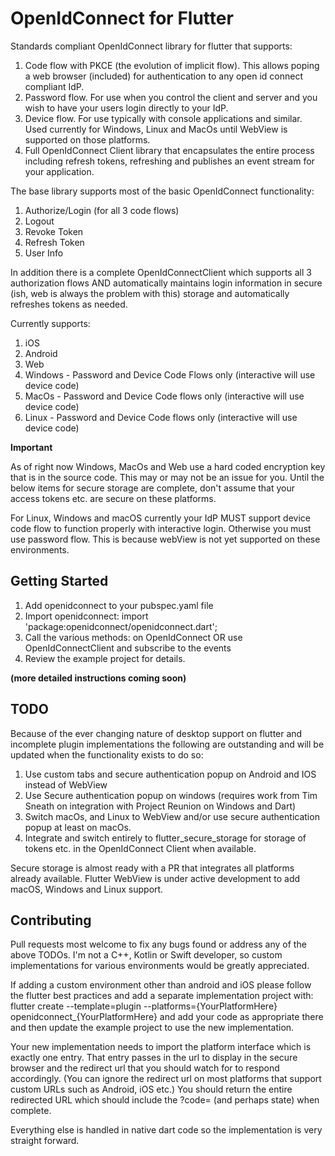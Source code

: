 # OpenIdConnect for Flutter

Standards compliant OpenIdConnect library for flutter that supports:

1. Code flow with PKCE (the evolution of implicit flow). This allows poping a web browser (included) for authentication to any open id connect compliant IdP.
2. Password flow. For use when you control the client and server and you wish to have your users login directly to your IdP.
3. Device flow. For use typically with console applications and similar. Used currently for Windows, Linux and MacOs until WebView is supported on those platforms.
4. Full OpenIdConnect Client library that encapsulates the entire process including refresh tokens, refreshing and publishes an event stream for your application.

The base library supports most of the basic OpenIdConnect functionality:

1. Authorize/Login (for all 3 code flows)
2. Logout
3. Revoke Token
4. Refresh Token
5. User Info

In addition there is a complete OpenIdConnectClient which supports all 3 authorization flows AND automatically maintains login information in secure (ish, web is always the problem with this) storage and automatically refreshes tokens as needed.

Currently supports:

1. iOS
2. Android
3. Web
4. Windows - Password and Device Code Flows only (interactive will use device code)
5. MacOs - Password and Device Code flows only (interactive will use device code)
6. Linux - Password and Device Code flows only (interactive will use device code)

**Important**

As of right now Windows, MacOs and Web use a hard coded encryption key that is in the source code. This may or may not be an issue for you. Until the below items for secure storage are complete, don't assume that your access tokens etc. are secure on these platforms.

For Linux, Windows and macOS currently your IdP MUST support device code flow to function properly with interactive login. Otherwise you must use password flow. This is because webView is not yet supported on these environments.

## Getting Started

1. Add openidconnect to your pubspec.yaml file
2. Import openidconnect: import 'package:openidconnect/openidconnect.dart';
3. Call the various methods: on OpenIdConnect OR use OpenIdConnectClient and subscribe to the events
4. Review the example project for details.

**(more detailed instructions coming soon)**

## TODO

Because of the ever changing nature of desktop support on flutter and incomplete plugin implementations the following are outstanding and will be updated when the functionality exists to do so:

1. Use custom tabs and secure authentication popup on Android and IOS instead of WebView
2. Use Secure authentication popup on windows (requires work from Tim Sneath on integration with Project Reunion on Windows and Dart)
3. Switch macOs, and Linux to WebView and/or use secure authentication popup at least on macOs.
4. Integrate and switch entirely to flutter_secure_storage for storage of tokens etc. in the OpenIdConnect Client when available.

Secure storage is almost ready with a PR that integrates all platforms already available. Flutter WebView is under active development to add macOS, Windows and Linux support.

## Contributing

Pull requests most welcome to fix any bugs found or address any of the above TODOs. I'm not a C++, Kotlin or Swift developer, so custom implementations for various environments would be greatly appreciated.

If adding a custom environment other than android and iOS please follow the flutter best practices and add a separate implementation project with: flutter create --template=plugin --platforms={YourPlatformHere} openidconnect\_{YourPlatformHere} and add your code as appropriate there and then update the example project to use the new implementation.

Your new implementation needs to import the platform interface which is exactly one entry. That entry passes in the url to display in the secure browser and the redirect url that you should watch for to respond accordingly. (You can ignore the redirect url on most platforms that support custom URLs such as Android, iOS etc.) You should return the entire redirected URL which should include the ?code= (and perhaps state) when complete.

Everything else is handled in native dart code so the implementation is very straight forward.
